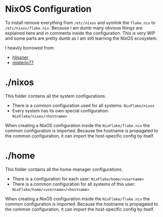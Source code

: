 # NixOS Configuration

To install remove everything from ``/etc/nixos`` and symlink the ``flake.nix`` to ``/etc/nixos/flake.nix``.
Because I am dumb many obvious things are explained here and in comments inside the configuration.
This is very WIP and some parts are pretty dumb as I am still learning the NixOS ecosystem.

I heavily borrowed from:
- [hlissner](https://github.com/hlissner/dotfiles)
- [misterio77](https://github.com/Misterio77/nix-config)

# ./nixos

This folder contains all the system configurations.

- There is a common configuration used for all systems: ``NixFlake/nixos``
- Every system has its own special configuration: ``NixFlake/nixos/<hostname>``

When creating a NixOS configuration inside the ``NixFlake/flake.nix`` the common configuration is imported.
Because the hostname is propagated to the common configuration, it can import the host-specific config by itself.

# ./home

This folder contains all the home-manager configurations.

- There is a configuration for each user: ``NixFlake/home/<username>``
- There is a common configuration for all systems of this user: ``NixFlake/home/<username>/<hostname>``

When creating a NixOS configuration inside the ``NixFlake/flake.nix`` the common configuration is imported.
Because the hostname is propagated to the common configuration, it can import the host-specific config by itself.
